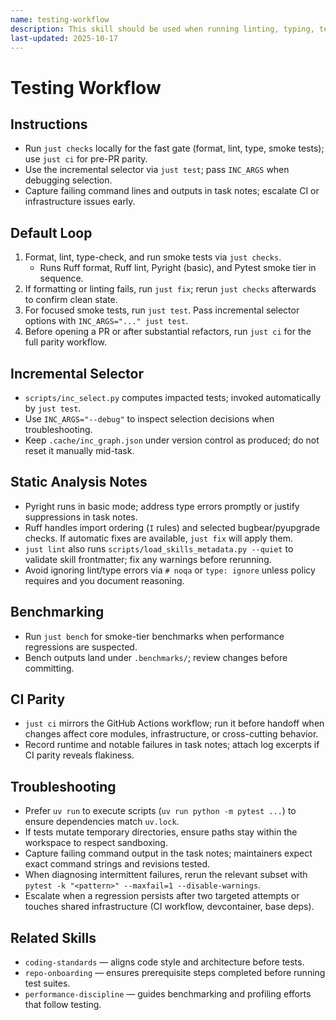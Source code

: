 ```yaml
---
name: testing-workflow
description: This skill should be used when running linting, typing, tests, and troubleshooting CI.
last-updated: 2025-10-17
---
```


# Testing Workflow

## Instructions
- Run `just checks` locally for the fast gate (format, lint, type, smoke tests); use `just ci` for pre-PR parity.
- Use the incremental selector via `just test`; pass `INC_ARGS` when debugging selection.
- Capture failing command lines and outputs in task notes; escalate CI or infrastructure issues early.

## Default Loop

1. Format, lint, type-check, and run smoke tests via `just checks`.
   - Runs Ruff format, Ruff lint, Pyright (basic), and Pytest smoke tier in sequence.
2. If formatting or linting fails, run `just fix`; rerun `just checks` afterwards to confirm clean state.
3. For focused smoke tests, run `just test`. Pass incremental selector options with `INC_ARGS="..." just test`.
4. Before opening a PR or after substantial refactors, run `just ci` for the full parity workflow.

## Incremental Selector

- `scripts/inc_select.py` computes impacted tests; invoked automatically by `just test`.
- Use `INC_ARGS="--debug"` to inspect selection decisions when troubleshooting.
- Keep `.cache/inc_graph.json` under version control as produced; do not reset it manually mid-task.

## Static Analysis Notes

- Pyright runs in basic mode; address type errors promptly or justify suppressions in task notes.
- Ruff handles import ordering (`I` rules) and selected bugbear/pyupgrade checks. If automatic fixes are available, `just fix` will apply them.
- `just lint` also runs `scripts/load_skills_metadata.py --quiet` to validate skill frontmatter; fix any warnings before rerunning.
- Avoid ignoring lint/type errors via `# noqa` or `type: ignore` unless policy requires and you document reasoning.

## Benchmarking

- Run `just bench` for smoke-tier benchmarks when performance regressions are suspected.
- Bench outputs land under `.benchmarks/`; review changes before committing.

## CI Parity

- `just ci` mirrors the GitHub Actions workflow; run it before handoff when changes affect core modules, infrastructure, or cross-cutting behavior.
- Record runtime and notable failures in task notes; attach log excerpts if CI parity reveals flakiness.

## Troubleshooting

- Prefer `uv run` to execute scripts (`uv run python -m pytest ...`) to ensure dependencies match `uv.lock`.
- If tests mutate temporary directories, ensure paths stay within the workspace to respect sandboxing.
- Capture failing command output in the task notes; maintainers expect exact command strings and revisions tested.
- When diagnosing intermittent failures, rerun the relevant subset with `pytest -k "<pattern>" --maxfail=1 --disable-warnings`.
- Escalate when a regression persists after two targeted attempts or touches shared infrastructure (CI workflow, devcontainer, base deps).

## Related Skills

- `coding-standards` — aligns code style and architecture before tests.
- `repo-onboarding` — ensures prerequisite steps completed before running test suites.
- `performance-discipline` — guides benchmarking and profiling efforts that follow testing.
